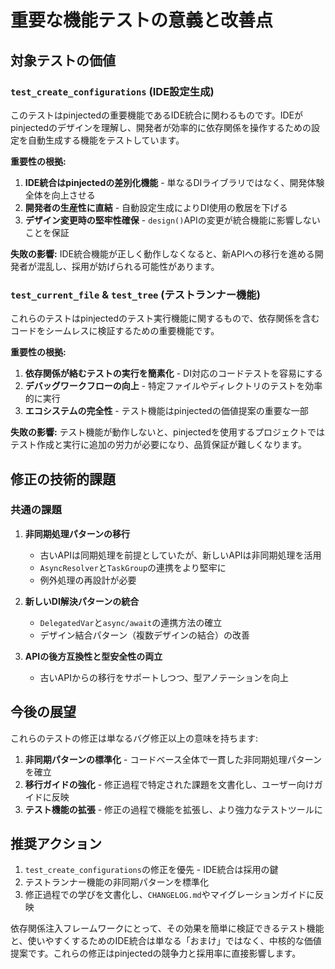 # 重要な機能テストの意義と改善点

## 対象テストの価値

### `test_create_configurations` (IDE設定生成)

このテストはpinjectedの重要機能であるIDE統合に関わるものです。IDEがpinjectedのデザインを理解し、開発者が効率的に依存関係を操作するための設定を自動生成する機能をテストしています。

**重要性の根拠:**
1. **IDE統合はpinjectedの差別化機能** - 単なるDIライブラリではなく、開発体験全体を向上させる
2. **開発者の生産性に直結** - 自動設定生成によりDI使用の敷居を下げる
3. **デザイン変更時の堅牢性確保** - `design()`APIの変更が統合機能に影響しないことを保証

**失敗の影響:**
IDE統合機能が正しく動作しなくなると、新APIへの移行を進める開発者が混乱し、採用が妨げられる可能性があります。

### `test_current_file` & `test_tree` (テストランナー機能)

これらのテストはpinjectedのテスト実行機能に関するもので、依存関係を含むコードをシームレスに検証するための重要機能です。

**重要性の根拠:**
1. **依存関係が絡むテストの実行を簡素化** - DI対応のコードテストを容易にする
2. **デバッグワークフローの向上** - 特定ファイルやディレクトリのテストを効率的に実行
3. **エコシステムの完全性** - テスト機能はpinjectedの価値提案の重要な一部

**失敗の影響:**
テスト機能が動作しないと、pinjectedを使用するプロジェクトではテスト作成と実行に追加の労力が必要になり、品質保証が難しくなります。

## 修正の技術的課題

### 共通の課題

1. **非同期処理パターンの移行**
   - 古いAPIは同期処理を前提としていたが、新しいAPIは非同期処理を活用
   - `AsyncResolver`と`TaskGroup`の連携をより堅牢に
   - 例外処理の再設計が必要

2. **新しいDI解決パターンの統合**
   - `DelegatedVar`と`async/await`の連携方法の確立
   - デザイン結合パターン（複数デザインの結合）の改善

3. **APIの後方互換性と型安全性の両立**
   - 古いAPIからの移行をサポートしつつ、型アノテーションを向上

## 今後の展望

これらのテストの修正は単なるバグ修正以上の意味を持ちます:

1. **非同期パターンの標準化** - コードベース全体で一貫した非同期処理パターンを確立
2. **移行ガイドの強化** - 修正過程で特定された課題を文書化し、ユーザー向けガイドに反映
3. **テスト機能の拡張** - 修正の過程で機能を拡張し、より強力なテストツールに

## 推奨アクション

1. `test_create_configurations`の修正を優先 - IDE統合は採用の鍵
2. テストランナー機能の非同期パターンを標準化
3. 修正過程での学びを文書化し、`CHANGELOG.md`やマイグレーションガイドに反映

依存関係注入フレームワークにとって、その効果を簡単に検証できるテスト機能と、使いやすくするためのIDE統合は単なる「おまけ」ではなく、中核的な価値提案です。これらの修正はpinjectedの競争力と採用率に直接影響します。
